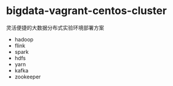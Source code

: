 # bigdata-vagrant-centos-cluster
灵活便捷的大数据分布式实验环境部署方案

- hadoop  
- flink  
- spark  
- hdfs  
- yarn  
- kafka  
- zookeeper  

